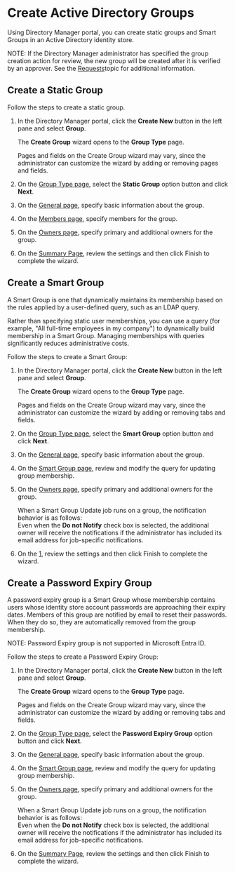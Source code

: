# Create Active Directory Groups

Using Directory Manager portal, you can create static groups and Smart Groups in an Active Directory
identity store.

NOTE: If the Directory Manager administrator has specified the group creation action for review, the
new group will be created after it is verified by an approver. See the
[Requests](/docs/directorymanager/11.1/directorymanager/portal/request/overview.md)topic for additional information.

## Create a Static Group

Follow the steps to create a static group.

1. In the Directory Manager portal, click the **Create New** button in the left pane and select
   **Group**.

   The **Create Group** wizard opens to the **Group Type** page.

   Pages and fields on the Create Group wizard may vary, since the administrator can customize the
   wizard by adding or removing pages and fields.

2. On the [Group Type page](/docs/directorymanager/11.1/directorymanager/portal/group/create/grouptype.md), select the **Static Group** option button and click
   **Next**.
3. On the [General page](/docs/directorymanager/11.1/directorymanager/portal/group/create/activedirectory/general.md), specify basic information about the group.
4. On the [Members page](/docs/directorymanager/11.1/directorymanager/portal/group/create/activedirectory/members.md), specify members for the group.
5. On the [Owners page](/docs/directorymanager/11.1/directorymanager/portal/group/create/activedirectory/owners.md), specify primary and additional owners for the group.
6. On the [Summary Page](/docs/directorymanager/11.1/directorymanager/portal/user/create/activedirectory/summary.md), review the settings and
   then click Finish to complete the wizard.

## Create a Smart Group

A Smart Group is one that dynamically maintains its membership based on the rules applied by a
user-defined query, such as an LDAP query.

Rather than specifying static user memberships, you can use a query (for example, "All full-time
employees in my company") to dynamically build membership in a Smart Group. Managing memberships
with queries significantly reduces administrative costs.

Follow the steps to create a Smart Group:

1. In the Directory Manager portal, click the **Create New** button in the left pane and select
   **Group**.

   The **Create Group** wizard opens to the **Group Type** page.

   Pages and fields on the Create Group wizard may vary, since the administrator can customize the
   wizard by adding or removing tabs and fields.

2. On the [Group Type page](/docs/directorymanager/11.1/directorymanager/portal/group/create/grouptype.md), select the **Smart Group** option button and click
   **Next**.
3. On the [General page](/docs/directorymanager/11.1/directorymanager/portal/group/create/activedirectory/general.md), specify basic information about the group.
4. On the [ Smart Group page](/docs/directorymanager/11.1/directorymanager/portal/group/create/activedirectory/smartgroup.md), review and modify the query for updating group
   membership.
5. On the [Owners page](/docs/directorymanager/11.1/directorymanager/portal/group/create/activedirectory/owners.md), specify primary and additional owners for the group.

   When a Smart Group Update job runs on a group, the notification behavior is as follows:  
    Even when the **Do not Notify** check box is selected, the additional owner will receive the
   notifications if the administrator has included its email address for job-specific
   notifications.

6. On the [1](/docs/directorymanager/11.1/directorymanager/portal/user/create/activedirectory/summary.md), review the settings and then click
   Finish to complete the wizard.

## Create a Password Expiry Group

A password expiry group is a Smart Group whose membership contains users whose identity store
account passwords are approaching their expiry dates. Members of this group are notified by email to
reset their passwords. When they do so, they are automatically removed from the group membership.

NOTE: Password Expiry group is not supported in Microsoft Entra ID.

Follow the steps to create a Password Expiry Group:

1. In the Directory Manager portal, click the **Create New** button in the left pane and select
   **Group**.

   The **Create Group** wizard opens to the **Group Type** page.

   Pages and fields on the Create Group wizard may vary, since the administrator can customize the
   wizard by adding or removing tabs and fields.

2. On the [Group Type page](/docs/directorymanager/11.1/directorymanager/portal/group/create/grouptype.md), select the **Password Expiry Group** option button and
   click **Next**.
3. On the [General page](/docs/directorymanager/11.1/directorymanager/portal/group/create/activedirectory/general.md), specify basic information about the group.
4. On the [ Smart Group page](/docs/directorymanager/11.1/directorymanager/portal/group/create/activedirectory/smartgroup.md), review and modify the query for updating group
   membership.
5. On the [Owners page](/docs/directorymanager/11.1/directorymanager/portal/group/create/activedirectory/owners.md), specify primary and additional owners for the group.

   When a Smart Group Update job runs on a group, the notification behavior is as follows:  
    Even when the **Do not Notify** check box is selected, the additional owner will receive the
   notifications if the administrator has included its email address for job-specific
   notifications.

6. On the [Summary Page](/docs/directorymanager/11.1/directorymanager/portal/user/create/activedirectory/summary.md), review the settings and
   then click Finish to complete the wizard.
